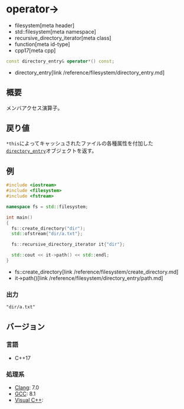 # operator->
* filesystem[meta header]
* std::filesystem[meta namespace]
* recursive_directory_iterator[meta class]
* function[meta id-type]
* cpp17[meta cpp]

```cpp
const directory_entry& operator*() const;
```
* directory_entry[link /reference/filesystem/directory_entry.md]

## 概要
メンバアクセス演算子。


## 戻り値
`*this`によってキャッシュされたファイルの各種属性を付加した[`directory_entry`](/reference/filesystem/directory_entry.md)オブジェクトを返す。


## 例
```cpp example
#include <iostream>
#include <filesystem>
#include <fstream>

namespace fs = std::filesystem;

int main()
{
  fs::create_directory("dir");
  std::ofstream{"dir/a.txt"};

  fs::recursive_directory_iterator it{"dir"};

  std::cout << it->path() << std::endl;
}
```
* fs::create_directory[link /reference/filesystem/create_directory.md]
* it->path()[link /reference/filesystem/directory_entry/path.md]

### 出力
```
"dir/a.txt"
```

## バージョン
### 言語
- C++17

### 処理系
- [Clang](/implementation.md#clang): 7.0
- [GCC](/implementation.md#gcc): 8.1
- [Visual C++](/implementation.md#visual_cpp):
